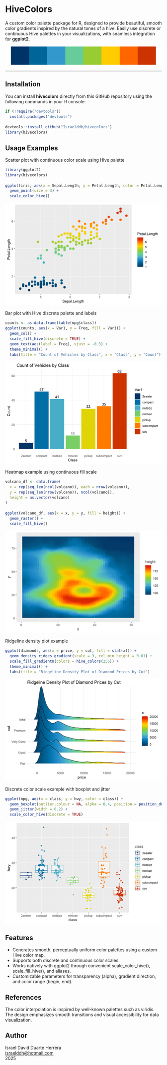 # HiveColors

A custom color palette package for R, designed to provide beautiful, smooth color gradients inspired by the natural tones of a hive. Easily use discrete or continuous Hive palettes in your visualizations, with seamless integration for **ggplot2**.

![Hive Palette Bar](/figures/hive_palette_bar.png)

---

## Installation

You can install **hivecolors** directly from this GitHub repository using the following commands in your R console:

```r
if (!require("devtools")) 
  install.packages("devtools")

devtools::install_github("Israelddh/hivecolors")
library(hivecolors)
```

## Usage Examples

Scatter plot with continuous color scale using Hive palette

```r
library(ggplot2)
library(hivecolors)

ggplot(iris, aes(x = Sepal.Length, y = Petal.Length, color = Petal.Length)) +
  geom_point(size = 3) +
  scale_color_hive()
```
![Scatter plot](/figures/Scatter.png)

Bar plot with Hive discrete palette and labels

```r
counts <- as.data.frame(table(mpg$class))
ggplot(counts, aes(x = Var1, y = Freq, fill = Var1)) +
  geom_col() +
  scale_fill_hive(discrete = TRUE) +
  geom_text(aes(label = Freq), vjust = -0.3) +
  theme_minimal() +
  labs(title = "Count of Vehicles by Class", x = "Class", y = "Count")
```
![Bar plot](/figures/Barplot.png)

Heatmap example using continuous fill scale

```r
volcano_df <- data.frame(
  x = rep(seq_len(ncol(volcano)), each = nrow(volcano)),
  y = rep(seq_len(nrow(volcano)), ncol(volcano)),
  height = as.vector(volcano)
)

ggplot(volcano_df, aes(x = x, y = y, fill = height)) +
  geom_raster() +
  scale_fill_hive()
```
![Heatmap plot](/figures/Heatmap.png)

Ridgeline density plot example

```r
ggplot(diamonds, aes(x = price, y = cut, fill = stat(x))) +
  geom_density_ridges_gradient(scale = 3, rel_min_height = 0.01) +
  scale_fill_gradientn(colors = hive_colors(256)) +
  theme_minimal() +
  labs(title = "Ridgeline Density Plot of Diamond Prices by Cut")

```
![Ridgeline plot](/figures/Ridgeline.png)

Discrete color scale example with boxplot and jitter

```r
ggplot(mpg, aes(x = class, y = hwy, color = class)) +
  geom_boxplot(outlier.colour = NA, alpha = 0.4, position = position_dodge(width = 0.8)) +
  geom_jitter(width = 0.2) +
  scale_color_hive(discrete = TRUE)
```
![Boxplot](/figures/Boxplot.png)

## Features
- Generates smooth, perceptually uniform color palettes using a custom Hive color map.
- Supports both discrete and continuous color scales.
- Works natively with ggplot2 through convenient scale_color_hive(), scale_fill_hive(), and aliases.
- Customizable parameters for transparency (alpha), gradient direction, and color range (begin, end).

## References
The color interpolation is inspired by well-known palettes such as viridis. The design emphasizes smooth transitions and visual accessibility for data visualization.

## Author
Israel David Duarte Herrera  
israelddh@hotmail.com  
2025  


